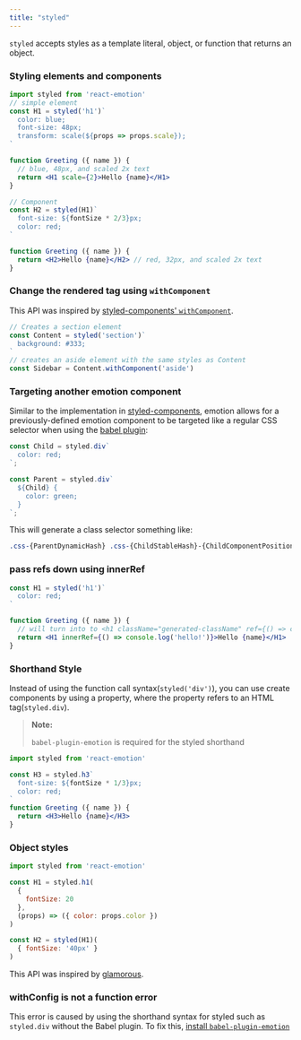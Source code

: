 ```yaml
---
title: "styled"
---
```

`styled` accepts styles as a template literal, object, or function that returns an object.

### Styling elements and components
```jsx
import styled from 'react-emotion'
// simple element
const H1 = styled('h1')`
  color: blue;
  font-size: 48px;
  transform: scale(${props => props.scale});
`

function Greeting ({ name }) {
  // blue, 48px, and scaled 2x text
  return <H1 scale={2}>Hello {name}</H1>
}

// Component
const H2 = styled(H1)`
  font-size: ${fontSize * 2/3}px;
  color: red;
`

function Greeting ({ name }) {
  return <H2>Hello {name}</H2> // red, 32px, and scaled 2x text
}

```
### Change the rendered tag using `withComponent`

This API was inspired by [styled-components' `withComponent`](https://www.styled-components.com/docs/api#withcomponent).

```jsx
// Creates a section element
const Content = styled('section')`
  background: #333;
`
// creates an aside element with the same styles as Content
const Sidebar = Content.withComponent('aside')

```

### Targeting another emotion component

Similar to the implementation in [styled-components](https://www.styled-components.com/docs/faqs#can-i-refer-to-other-components), emotion allows for a previously-defined emotion component to be targeted like a regular CSS selector when using the [babel plugin](./babel.md):

```jsx
const Child = styled.div`
  color: red;
`;

const Parent = styled.div`
  ${Child} {
    color: green;
  }
`;
```

This will generate a class selector something like:

```css
.css-{ParentDynamicHash} .css-{ChildStableHash}-{ChildComponentPositionInFile} { color: green; }
```

### pass refs down using innerRef

```jsx
const H1 = styled('h1')`
  color: red;
`

function Greeting ({ name }) {
  // will turn into to <h1 className="generated-className" ref={() => console.log('hello!')}>Hello {name}</h1>
  return <H1 innerRef={() => console.log('hello!')}>Hello {name}</H1>
}

```
### Shorthand Style

Instead of using the function call syntax(`styled('div')`), you can use create components by using a property, where the property refers to an HTML tag(`styled.div`).

> **Note:**
> 
> `babel-plugin-emotion` is required for the styled shorthand


```jsx
import styled from 'react-emotion'

const H3 = styled.h3`
  font-size: ${fontSize * 1/3}px;
  color: red;
`
function Greeting ({ name }) {
  return <H3>Hello {name}</H3>
}
```

### Object styles
```jsx harmony
import styled from 'react-emotion'

const H1 = styled.h1(
  {
    fontSize: 20
  },
  (props) => ({ color: props.color })
)

const H2 = styled(H1)(
  { fontSize: '40px' }
)

```
This API was inspired by [glamorous](https://github.com/paypal/glamorous).

### withConfig is not a function error

This error is caused by using the shorthand syntax for styled such as `styled.div` without the Babel plugin. To fix this, [install `babel-plugin-emotion`](./babel)
